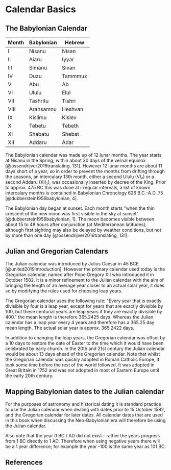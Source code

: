 # Calendar Basics

## The Babylonian Calendar

| Month | Babylonian | Hebrew  |
|-------|------------|---------|
| I     | Nisanu     | Nisan   |
| II    | Aiaru      | Iyyar   |
| III   | Simanu     | Sivan   |
| IV    | Duzu       | Tammmuz |
| V     | Abu        | Ab      |
| VI    | Ululu      | Elul    |
| VII   | Tashritu   | Tishri  |
| VIII  | Arahsamnu  | Heshvan |
| IX    | Kislimu    | Kislev  |
| X     | Tebetu     | Tebeth  |
| XI    | Shabatu    | Shebat  |
| XII   | Addaru     | Adar    |

The Babylonian calendar was made up of 12 lunar months. The year starts at Nisanu in the Spring; 
within about 30 days of the vernal equinox [@ossendrijver2016translating, 131]. 
However 12 lunar months are about 11 days short of a year, so in order to prevent the
months from drifting through the seasons, an intercalary 13th month, either a
second Ululu (VI₂) or a second Addaru (XII₂), was occasionally inserted by decree of the King. 
Prior to approx. 475 BC this was done at irregular intervals, a list of known intercalary months is contained 
in Babylonian Chronology 626 B.C.-A.D. 75 [@dubberstein1956babylonian, 4].

The Babylonian day began at sunset. Each month starts "when the thin crescent of the new moon was first visible in the
sky at sunset" [@dubberstein1956babylonian, 1]. The moon becomes visible between about 15 to 48 hours after conjunction 
(at Mediterranean latitudes), although first sighting may also be delayed by weather conditions, but
not by more than one day [@ossendrijver2016translating, 131].

## Julian and Gregorian Calendars

The Julian calendar was introduced by Julius Caesar in 45 BCE [@united2019introduction]. However the primary calendar used today
is the Gregorian calendar, named after Pope Gregory XII who introduced it in October 1582. It is a minor
refinement to the Julian calendar with the aim of bringing the length of an average year closer to an actual
solar year, it does so by modifying the rules used for choosing leap years. 

The Gregorian calendar uses the following rule: "Every year that is exactly divisible by four is a leap year, except for years
that are exactly divisible by 100, but these centurial years are leap years if they are exactly divisible by 400." the mean length is
therefore 365.2425 days. Whereas the Julian calendar has a leap year every 4 years and therefore has a 365.25 day mean length.
The actual solar year is approx. 365.2422 days.

In addition to changing the
leap years, the Gregorian calendar was offset by a 10 days to restore the date of Easter to the time which
it would have been celebrated by early church. In the 20th and 21st century the Julian calendar would be about 13 days
ahead of the Gregorian calendar. Note that whilst the Gregorian calendar was quickly adopted in Roman Catholic Europe, it took some time before
the rest of the world followed. It was adopted in Great Britain in 1752 and was not adopted in most of
Eastern Europe until the early 20th century.

## Mapping Babylonian dates to the Julian calendar

For the purposes of astronomy and historical dating it is standard practice to use the Julian calendar when
dealing with dates prior to 15 October 1582, and the Gregorian calendar for later dates. All calendar dates
that are used in this book when discussing the Neo-Babylonian era will therefore be using the Julian calendar.

Also note that the year 0 BC / AD did not exist - rather the years progress from 1 BC directly to 1 AD. 
Therefore when using negative years there will be a 1 year difference; for example the year -100 is the same year as 101 BC.

## References
